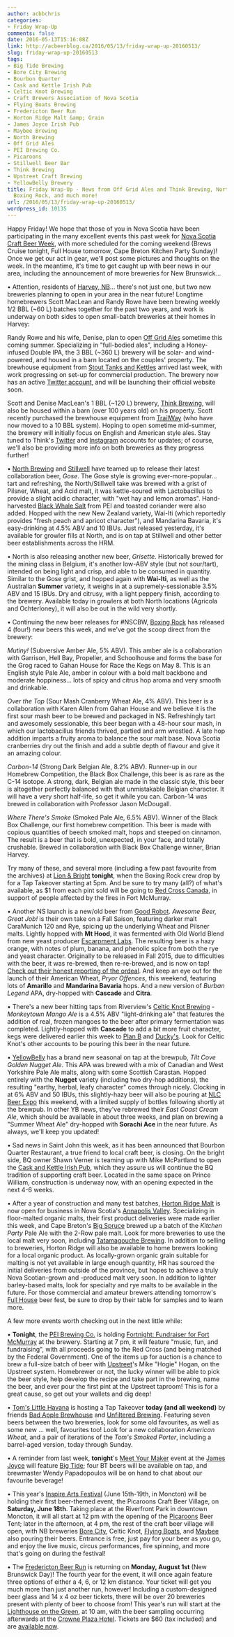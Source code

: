 ```yaml
---
author: acbbchris
categories:
- Friday Wrap-Up
comments: false
date: 2016-05-13T15:16:08Z
link: http://acbeerblog.ca/2016/05/13/friday-wrap-up-20160513/
slug: friday-wrap-up-20160513
tags:
- Big Tide Brewing
- Bore City Brewing
- Bourbon Quarter
- Cask and Kettle Irish Pub
- Celtic Knot Brewing
- Craft Brewers Association of Nova Scotia
- Flying Boats Brewing
- Fredericton Beer Run
- Horton Ridge Malt &amp; Grain
- James Joyce Irish Pub
- Maybee Brewing
- North Brewing
- Off Grid Ales
- PEI Brewing Co.
- Picaroons
- Stillwell Beer Bar
- Think Brewing
- Upstreet Craft Brewing
- YellowBelly Brewery
title: Friday Wrap-Up - News from Off Grid Ales and Think Brewing, North and Stillwell,
  Boxing Rock, and much more!
url: /2016/05/13/friday-wrap-up-20160513/
wordpress_id: 10135
---
```


Happy Friday! We hope that those of you in Nova Scotia have been participating in the many excellent events this past week for [Nova Scotia Craft Beer Week](http://acbeerblog.ca/2016/05/04/nova-scotia-craft-beer-week-2016/), with more scheduled for the coming weekend (Brews Cruise tonight, Full House tomorrow, Cape Breton Kitchen Party Sunday)! Once we get our act in gear, we'll post some pictures and thoughts on the week. In the meantime, it's time to get caught up with beer news in our area, including the announcement of more breweries for New Brunswick...

• Attention, residents of [Harvey, NB](https://goo.gl/maps/SARgG2j2w5B2)... there's not just one, but two new breweries planning to open in your area in the near future! Longtime homebrewers Scott MacLean and Randy Rowe have been brewing weekly 1/2 BBL (~60 L) batches together for the past two years, and work is underway on both sides to open small-batch breweries at their homes in Harvey:

Randy Rowe and his wife, Denise, plan to open [Off Grid Ales](https://www.facebook.com/offgridales) sometime this coming summer. Specializing in "full-bodied ales", including a Honey-infused Double IPA, the 3 BBL (~360 L) brewery will be solar- and wind-powered, and housed in a barn located on the couples' property. The brewhouse equipment from [Stout Tanks and Kettles](http://conical-fermenter.com/) arrived last week, with work progressing on set-up for commercial production. The brewery now has an active [Twitter account](https://twitter.com/OffGridAles), and will be launching their official website soon.

Scott and Denise MacLean's 1 BBL (~120 L) brewery, [Think Brewing](https://www.facebook.com/thinkbrewing/), will also be housed within a barn (over 100 years old) on his property. Scott recently purchased the brewhouse equipment from [TrailWay](https://www.facebook.com/trailwaybrewing) (who have now moved to a 10 BBL system). Hoping to open sometime mid-summer, the brewery will initially focus on English and American style ales. Stay tuned to Think's [Twitter](https://twitter.com/ThinkBrewing) and [Instagram](https://www.instagram.com/thinkbrewing/) accounts for updates; of course, we'll also be providing more info on both breweries as they progress further!

• [North Brewing](http://www.northbrewing.ca/) and [Stillwell](http://www.barstillwell.com/) have teamed up to release their latest collaboration beer, _Gose_. The Gose style is growing ever-more-popular... tart and refreshing, the North/Stillwell take was brewed with a grist of Pilsner, Wheat, and Acid malt, it was kettle-soured with Lactobacillus to provide a slight acidic character, with "wet hay and lemon aromas".  Hand-harvested [Black Whale Salt](https://www.facebook.com/blackwhalesaltco/) from PEI and toasted coriander were also added. Hopped with the new New Zealand variety, Wai-Iti (which reportedly provides "fresh peach and apricot character"), and Mandarina Bavaria, it's easy-drinking at 4.5% ABV and 10 IBUs. Just released yesterday, it's available for growler fills at North, and is on tap at Stillwell and other better beer establishments across the HRM.

• North is also releasing another new beer, _Grisette_. Historically brewed for the mining class in Belgium, it's another low-ABV style (but not sour/tart), intended on being light and crisp, and able to be consumed in quantity. Similar to the Gose grist, and hopped again with **Wai-Iti**, as well as the Australian **Summer** variety, it weighs in at a supremely-sessionable 3.5% ABV and 15 IBUs. Dry and citrusy, with a light peppery finish, according to the brewery. Available today in growlers at both North locations (Agricola and Ochterloney), it will also be out in the wild very shortly.

• Continuing the new beer releases for #NSCBW, [Boxing Rock](http://www.boxingrock.ca/) has released 4 (four!) new beers this week, and we've got the scoop direct from the brewery:

_Mutiny!_ (Subversive Amber Ale, 5% ABV). This amber ale is a collaboration with Garrison, Hell Bay, Propeller, and Schoolhouse and forms the base for the Grog raced to Gahan House for Race the Kegs on May 8. This is an English style Pale Ale, amber in colour with a bold malt backbone and moderate hoppiness… lots of spicy and citrus hop aroma and very smooth and drinkable.

_Over the Top_ (Sour Mash Cranberry Wheat Ale, 4% ABV). This beer is a collaboration with Karen Allen from Gahan House and we believe it is the first sour mash beer to be brewed and packaged in NS. Refreshingly tart and awesomely sessionable, this beer began with a 48-hour sour mash, in which our lactobacillus friends thrived, partied and arm wrestled. A late hop addition imparts a fruity aroma to balance the sour malt base. Nova Scotia cranberries dry out the finish and add a subtle depth of flavour and give it an amazing colour.

_Carbon-14_ (Strong Dark Belgian Ale, 8.2% ABV). Runner-up in our Homebrew Competition, the Black Box Challenge, this beer is as rare as the C-14 isotope. A strong, dark, Belgian ale made in the classic style, this beer is altogether perfectly balanced with that unmistakable Belgian character. It will have a very short half-life, so get it while you can. Carbon-14 was brewed in collaboration with Professor Jason McDougall.

_Where There's Smoke_ (Smoked Pale Ale, 6.5% ABV). Winner of the Black Box Challenge, our first homebrew competition. This beer is made with copious quantities of beech smoked malt, hops and steeped on cinnamon. The result is a beer that is bold, unexpected, in your face, and totally crushable. Brewed in collaboration with Black Box Challenge winner, Brian Harvey.

Try many of these, and several more (including a few past favourite from the archives) at [Lion & Bright](http://lionandbright.com/) **tonight**, when the Boxing Rock crew drop by for a Tap Takeover starting at 5pm. And be sure to try many (all?) of what's available, as $1 from each pint sold will be going to [Red Cross Canada](http://redcross.ca), in support of people affected by the fires in Fort McMurray.

• Another NS launch is a new/old beer from [Good Robot](http://goodrobotbrewing.ca). _Awesome Beer, Great Job!_ is their own take on a Fall Saison, featuring darker malt CaraMunich 120 and Rye, spicing up the underlying Wheat and Pilsner malts. Lightly hopped with **Mt Hood**, it was fermented with Old World Blend from new yeast producer [Escarpment Labs](http://www.escarpmentlabs.com/). The resulting beer is a hazy orange, with notes of plum, banana, and phenolic spice from both the rye and yeast character. Originally to be released in Fall 2015, due to difficulties with the beer, it was re-brewed, then re-re-brewed, and is now on tap! [Check out their honest reporting of the ordeal](https://www.facebook.com/goodrobotbrew/photos/a.747903181999698.1073741830.295737940549560/981012492022098/?type=3). And keep an eye out for the launch of their American Wheat, _Pryor Offences_, this weekend, featuring lots of **Amarillo** and **Mandarina Bavaria** hops. And a new version of _Burban Legend_ APA, dry-hopped with **Cascade** and **Citra**.

• There's a new beer hitting taps from Riverview's [Celtic Knot Brewing](https://www.facebook.com/CelticKnotBrewing) - _Monkeytown Mango Ale_ is a 4.5% ABV "light-drinking ale" that features the addition of real, frozen mangoes to the beer after primary fermentation was completed. Lightly-hopped with **Cascade** to add a bit more fruit character, kegs were delivered earlier this week to [Plan B](http://planbmoncton.com/) and [Ducky's](https://www.facebook.com/duckysbar). Look for Celtic Knot's other accounts to be pouring this beer in the near future.

• [YellowBelly](http://www.yellowbellybrewery.com/) has a brand new seasonal on tap at the brewpub, _Tilt Cove Golden Nugget Ale_. This APA was brewed with a mix of Canadian and West Yorkshire Pale Ale malts, along with some Scottish Carastan. Hopped entirely with the **Nugget** variety (including two dry-hop additions), the resulting "earthy, herbal, leafy character" comes through nicely. Clocking in at 6% ABV and 50 IBUs, this slightly-hazy beer will also be pouring at [NLC Beer Expo](http://destinationstjohns.com/event/nlc-beer-expo/) this weekend, with a limited supply of bottles following shortly at the brewpub. In other YB news, they've rebrewed their _East Coast Cream Ale_, which should be available in about three weeks, and plan on brewing a "Summer Wheat Ale" dry-hopped with **Sorachi Ace** in the near future. As always, we'll keep you updated!

• Sad news in Saint John this week, as it has been announced that Bourbon Quarter Restaurant, a true friend to local craft beer, is closing. On the bright side, BQ owner Shawn Verner is teaming up with Mike McPartland to open the [Cask and Kettle Irish Pub](https://www.facebook.com/caskandkettle/), which they assure us will continue the BQ tradition of supporting craft beer. Located in the same space on Prince William, construction is underway now, with an opening expected in the next 4-6 weeks.

• After a year of construction and many test batches, [Horton Ridge Malt](https://www.hortonridgemalt.com/) is now open for business in Nova Scotia's [Annapolis Valley](https://www.google.com/maps/place/2512+Ridge+Rd,+Wolfville,+NS+B4P+2R3,+Canada/@45.097408,-64.2851137,17z/data=!3m1!4b1!4m5!3m4!1s0x4b59aaaa6e3656e1:0x55f030d21a8fe8d1!8m2!3d45.097408!4d-64.282925). Specializing in floor-malted organic malts, their first product deliveries were made earlier this week, and Cape Breton's [Big Spruce](http://www.bigspruce.ca/) brewed up a batch of the _Kitchen Party_ Pale Ale with the 2-Row pale malt. Look for more breweries to use the local malt very soon, including [Tatamagouche Brewing](http://tatabrew.com/). In addition to selling to breweries, Horton Ridge will also be available to home brewers looking for a local organic product. As locally-grown organic grain suitable for malting is not yet available in large enough quantity, HR has sourced the initial deliveries from outside of the province, but hopes to achieve a truly Nova Scotian-grown and -produced malt very soon. In addition to lighter barley-based malts, look for specialty and rye malts to be available in the future. For those commercial and amateur brewers attending tomorrow's [Full House](http://localconnections.ca/events/view/569/full-house-craft-beer-fest-2016) beer fest, be sure to drop by their table for samples and to learn more.

A few more events worth checking out in the next little while:

• **Tonight**, the [PEI Brewing Co.](http://peibrewingcompany.com/) is holding [Fortnight: Fundraiser for Fort McMurray](https://www.facebook.com/events/1724717527809249/) at the brewery. Starting at 7 pm, it will feature "music, fun, and fundraising", with all proceeds going to the Red Cross (and being matched by the Federal Government). One of the items up for auction is a chance to brew a full-size batch of beer with [Upstreet](http://upstreetcraftbrewing.com)'s Mike "Hogie" Hogan, on the Upstreet system. Homebrewer or not, the lucky winner will be able to pick the beer style, help develop the recipe and take part in the brewing, name the beer, and ever pour the first pint at the Upstreet taproom! This is for a great cause, so get out your wallets and dig deep!

• [Tom's Little Havana](http://tomslittlehavana.wix.com/cafe) is hosting a Tap Takeover **today (and all weekend)** by friends [Bad Apple Brewhouse](http://badapplebrewhouse.ca/) and [Unfiltered Brewing](http://unfuckingfiltered.com/). Featuring seven beers between the two breweries, look for some old favourites, as well as some new ... well, favourites too! Look for a new collaboration _American Wheat_, and a pair of iterations of the _Tom's Smoked Porter_, including a barrel-aged version, today through Sunday.

• A reminder from last week, **tonight**'s [Meet Your Maker](https://www.facebook.com/events/1690648151194676/) event at the [James Joyce](https://www.facebook.com/The-James-Joyce-Pub-187205728006725/?fref=ts) will feature [Big Tide](https://www.facebook.com/Big-Tide-Brewing-Co-301456876447/); four BT beers will be available on tap, and brewmaster Wendy Papadopoulos will be on hand to chat about our favourite beverage!

• This year's [Inspire Arts Festival](https://www.facebook.com/festivalinspire/) (June 15th-19th, in Moncton) will be holding their first beer-themed event, the Picaroons Craft Beer Village, on **Saturday, June 18th**. Taking place at the Riverfront Park in downtown Moncton, it will all start at 12 pm with the opening of the [Picaroons](https://www.facebook.com/picaroons) Beer Tent; later in the afternoon, at 4 pm, the rest of the craft beer village will open, with NB breweries [Bore City](http://www.borecitybrewing.com/), Celtic Knot, [Flying Boats](https://www.facebook.com/pages/Flying-Boats-Brewing/1580598582194710), and [Maybee](http://www.maybeebrew.com/) also pouring their beers. Entrance is free, just pay for your beer as you go, and enjoy the live music, circus performances, fire spinning, and more that's going on during the festival!

• The [Fredericton Beer Run](https://www.facebook.com/events/1478512705794596/) is returning on **Monday, August 1st** (New Brunswick Day)! The fourth year for the event, it will once again feature three options of either a 4, 6, or 12 km distance. Your ticket will get you much more than just another run, however! Including a custom-designed beer glass and 14 x 4 oz beer tickets, there will be over 20 breweries present with plenty of beer to choose from! This year's run will start at the [Lighthouse on the Green](https://www.facebook.com/FredLighthouse/?fref=ts), at 10 am, with the beer sampling occurring afterwards at the [Crowne Plaza Hotel](http://www.cpfredericton.com/). Tickets are $60 (tax included) and are [available now](https://raceroster.com/events/2016/6152/fredericton-beer-run-2016-nb-day-running-weekend).
